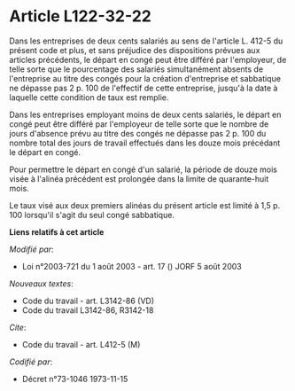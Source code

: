# Article L122-32-22

Dans les entreprises de deux cents salariés au sens de l'article L. 412-5 du présent code et plus, et sans préjudice des
dispositions prévues aux articles précédents, le départ en congé peut être différé par l'employeur, de telle sorte que le
pourcentage des salariés simultanément absents de l'entreprise au titre des congés pour la création d'entreprise et
sabbatique ne dépasse pas 2 p. 100 de l'effectif de cette entreprise, jusqu'à la date à laquelle cette condition de taux est
remplie.

Dans les entreprises employant moins de deux cents salariés, le départ en congé peut être différé par l'employeur de telle
sorte que le nombre de jours d'absence prévu au titre des congés ne dépasse pas 2 p. 100 du nombre total des jours de travail
effectués dans les douze mois précédant le départ en congé.

Pour permettre le départ en congé d'un salarié, la période de douze mois visée à l'alinéa précédent est prolongée dans la
limite de quarante-huit mois.

Le taux visé aux deux premiers alinéas du présent article est limité à 1,5 p. 100 lorsqu'il s'agit du seul congé sabbatique.

**Liens relatifs à cet article**

_Modifié par_:

  - Loi n°2003-721 du 1 août 2003 - art. 17 () JORF 5 août 2003

_Nouveaux textes_:

  - Code du travail - art. L3142-86 (VD)
  - Code du travail L3142-86, R3142-18

_Cite_:

  - Code du travail - art. L412-5 (M)

_Codifié par_:

  - Décret n°73-1046 1973-11-15
